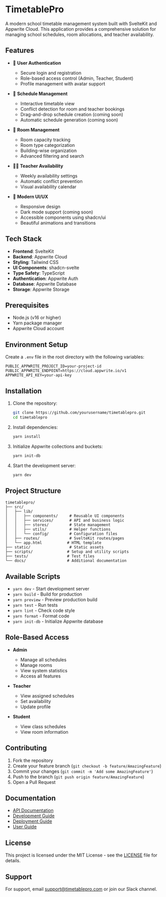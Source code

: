 # TimetablePro

A modern school timetable management system built with SvelteKit and Appwrite Cloud. This application provides a comprehensive solution for managing school schedules, room allocations, and teacher availability.

## Features

- 🔐 **User Authentication**
  - Secure login and registration
  - Role-based access control (Admin, Teacher, Student)
  - Profile management with avatar support

- 📅 **Schedule Management**
  - Interactive timetable view
  - Conflict detection for room and teacher bookings
  - Drag-and-drop schedule creation (coming soon)
  - Automatic schedule generation (coming soon)

- 🏫 **Room Management**
  - Room capacity tracking
  - Room type categorization
  - Building-wise organization
  - Advanced filtering and search

- 👩‍🏫 **Teacher Availability**
  - Weekly availability settings
  - Automatic conflict prevention
  - Visual availability calendar

- 🎨 **Modern UI/UX**
  - Responsive design
  - Dark mode support (coming soon)
  - Accessible components using shadcn/ui
  - Beautiful animations and transitions

## Tech Stack

- **Frontend**: SvelteKit
- **Backend**: Appwrite Cloud
- **Styling**: Tailwind CSS
- **UI Components**: shadcn-svelte
- **Type Safety**: TypeScript
- **Authentication**: Appwrite Auth
- **Database**: Appwrite Database
- **Storage**: Appwrite Storage

## Prerequisites

- Node.js (v16 or higher)
- Yarn package manager
- Appwrite Cloud account

## Environment Setup

Create a `.env` file in the root directory with the following variables:

```env
PUBLIC_APPWRITE_PROJECT_ID=your-project-id
PUBLIC_APPWRITE_ENDPOINT=https://cloud.appwrite.io/v1
APPWRITE_API_KEY=your-api-key
```

## Installation

1. Clone the repository:
   ```bash
   git clone https://github.com/yourusername/timetablepro.git
   cd timetablepro
   ```

2. Install dependencies:
   ```bash
   yarn install
   ```

3. Initialize Appwrite collections and buckets:
   ```bash
   yarn init-db
   ```

4. Start the development server:
   ```bash
   yarn dev
   ```

## Project Structure

```
timetablepro/
├── src/
│   ├── lib/
│   │   ├── components/     # Reusable UI components
│   │   ├── services/       # API and business logic
│   │   ├── stores/         # State management
│   │   ├── utils/          # Helper functions
│   │   └── config/         # Configuration files
│   ├── routes/             # SvelteKit routes/pages
│   └── app.html           # HTML template
├── static/                 # Static assets
├── scripts/               # Setup and utility scripts
├── tests/                 # Test files
└── docs/                  # Additional documentation
```

## Available Scripts

- `yarn dev` - Start development server
- `yarn build` - Build for production
- `yarn preview` - Preview production build
- `yarn test` - Run tests
- `yarn lint` - Check code style
- `yarn format` - Format code
- `yarn init-db` - Initialize Appwrite database

## Role-Based Access

- **Admin**
  - Manage all schedules
  - Manage rooms
  - View system statistics
  - Access all features

- **Teacher**
  - View assigned schedules
  - Set availability
  - Update profile

- **Student**
  - View class schedules
  - View room information

## Contributing

1. Fork the repository
2. Create your feature branch (`git checkout -b feature/AmazingFeature`)
3. Commit your changes (`git commit -m 'Add some AmazingFeature'`)
4. Push to the branch (`git push origin feature/AmazingFeature`)
5. Open a Pull Request

## Documentation

- [API Documentation](./docs/API.md)
- [Development Guide](./docs/DEVELOPMENT.md)
- [Deployment Guide](./docs/DEPLOYMENT.md)
- [User Guide](./docs/USER_GUIDE.md)

## License

This project is licensed under the MIT License - see the [LICENSE](LICENSE) file for details.

## Support

For support, email support@timetablepro.com or join our Slack channel.
